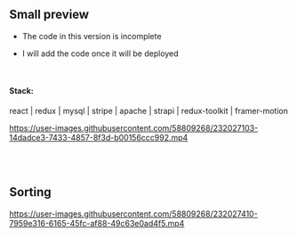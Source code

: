 ## Small preview

- The code in this version is incomplete

- I will add the code once it will be deployed


<br>

#### Stack:

react | redux  | mysql | stripe | apache |  strapi | redux-toolkit | framer-motion


https://user-images.githubusercontent.com/58809268/232027103-14dadce3-7433-4857-8f3d-b00156ccc992.mp4


<br>
<br>


## Sorting


https://user-images.githubusercontent.com/58809268/232027410-7959e316-6165-45fc-af88-49c63e0ad4f5.mp4

